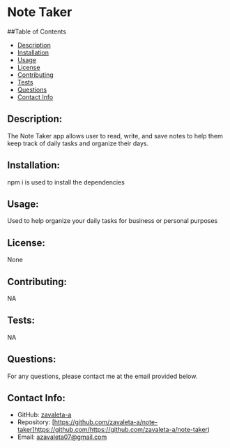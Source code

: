 # Note Taker

  ##Table of Contents
  - [Description](#description)
  - [Installation](#installation)
  - [Usage](#usage)
  - [License](#license)
  - [Contributing](#contributing)
  - [Tests](#tests)
  - [Questions](#questions)
  - [Contact Info](#contact-info)

  ## Description:
  The Note Taker app allows user to read, write, and save notes to help them keep track of daily tasks and organize their days.

  ## Installation:
  npm i is used to install the dependencies

  ## Usage:
  Used to help organize your daily tasks for business or personal purposes

  ## License:
  None

  ## Contributing:
  NA

  ## Tests:
  NA

  ## Questions:
  For any questions, please contact me at the email provided below.

  ## Contact Info:
  - GitHub: [zavaleta-a](https://github.com/zavaleta-a)
  - Repository: [https://github.com/zavaleta-a/note-taker]https://github.com/https://github.com/zavaleta-a/note-taker)
  - Email: azavaleta07@gmail.com
